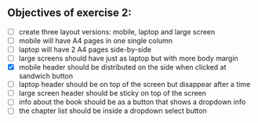 ## Objectives of exercise 2:

- [ ] create three layout versions: mobile, laptop and large screen
- [ ] mobile will have A4 pages in one single column
- [ ] laptop will have 2 A4 pages side-by-side
- [ ] large screens should have just as laptop but with more body margin
- [x] mobile header should be distributed on the side when clicked at sandwich button
- [ ] laptop header should be on top of the screen but disappear after a time
- [ ] large screen header should be sticky on top of the screen
- [ ] info about the book should be as a button that shows a dropdown info
- [ ] the chapter list should be inside a dropdown select button
